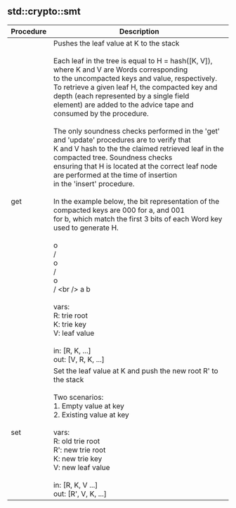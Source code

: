 
## std::crypto::smt
| Procedure | Description |
| ----------- | ------------- |
| get |  Pushes the leaf value at K to the stack<br /><br /> Each leaf in the tree is equal to H = hash([K, V]), where K and V are Words corresponding<br /> to the uncompacted keys and value, respectively.<br /> To retrieve a given leaf H, the compacted key and depth (each represented by a single field <br /> element) are added to the advice tape and consumed by the procedure.<br /><br /> The only soundness checks performed in the 'get' and 'update' procedures are to verify that<br /> K and V hash to the the claimed retrieved leaf in the compacted tree. Soundness checks<br /> ensuring that H is located at the correct leaf node are performed at the time of insertion<br /> in the 'insert' procedure.<br /><br /> In the example below, the bit representation of the compacted keys are 000 for a, and 001<br /> for b, which match the first 3 bits of each Word key used to generate H.<br /><br />           o<br />          /<br />         o<br />        /<br />       o<br />      / \<br />     a   b<br /><br /> vars:<br /> R: trie root<br /> K: trie key<br /> V: leaf value<br /><br /> in:  [R, K, ...]<br /> out: [V, R, K, ...] |
| set |  Set the leaf value at K and push the new root R' to the stack <br /><br /> Two scenarios:<br /> 1. Empty value at key<br /> 2. Existing value at key<br /><br /> vars:<br /> R: old trie root<br /> R': new trie root<br /> K: new trie key<br /> V: new leaf value<br /><br /> in:  [R, K, V ...]<br /> out: [R', V, K, ...] |

